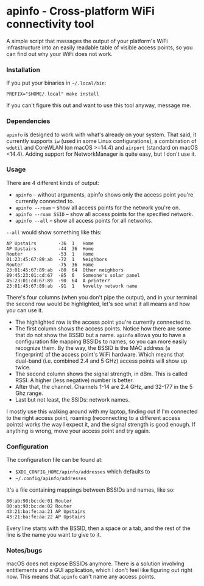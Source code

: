 # apinfo - Cross-platform WiFi connectivity tool

A simple script that massages the output of your platform's WiFi infrastructure
into an easily readable table of visible access points, so you can find out why
your WiFi does not work.

### Installation

If you put your binaries in `~/.local/bin`:

    PREFIX="$HOME/.local" make install

If you can't figure this out and want to use this tool anyway, message me.

### Dependencies

`apinfo` is designed to work with what's already on your system. That said, it
currently supports `iw` (used in some Linux configurations), a combination of
`wdutil` and CoreWLAN (on macOS >=14.4) and `airport` (standard on macOS
<14.4). Adding support for NetworkManager is quite easy, but I don't use it.

### Usage

There are 4 different kinds of output:

-   `apinfo` – without arguments, apinfo shows only the access point you're
    currently connected to.
-   `apinfo --roam` – show all access points for the network you're on.
-   `apinfo --roam SSID` – show all access points for the specified network.
-   `apinfo --all` – show all access points for all networks.

`--all` would show something like this:

    AP Upstairs        -36  1   Home
    AP Upstairs        -44  36  Home
    Router             -53  1   Home
    01:23:45:67:89:ab  -72  1   Neighbors
    Router             -75  36  Home
    23:01:45:67:89:ab  -80  64  Other neighbors
    89:45:23:01:cd:67  -85  6   Someone's solar panel
    45:23:01:cd:67:89  -90  64  A printer?
    23:01:45:67:89:ab  -91  1   Novelty network name

There's four columns (when you don't pipe the output), and in your terminal the
second row would be highlighted, let's see what it all means and how you can
use it.

-   The highlighted row is the access point you're currently connected to.
-   The first column shows the access points. Notice how there are some that do
    not show the BSSID but a name. `apinfo` allows you to have a configuration
    file mapping BSSIDs to names, so you can more easily recognize them. By the
    way, the BSSID is the MAC address (a fingerprint) of the access point's
    WiFi hardware. Which means that dual-band (i.e. combined 2.4 and 5 GHz)
    access points will show up twice.
-   The second column shows the signal strength, in dBm. This is called RSSI. A
    higher (less negative) number is better.
-   After that, the channel. Channels 1-14 are 2.4 GHz, and 32-177 in the 5 Ghz
    range.
-   Last but not least, the SSIDs: network names.

I mostly use this walking around with my laptop, finding out if I'm connected
to the right access point, roaming (reconnecting to a different access points)
works the way I expect it, and the signal strength is good enough. If anything
is wrong, move your access point and try again.

### Configuration

The configuration file can be found at:

-   `$XDG_CONFIG_HOME/apinfo/addresses` which defaults to
-   `~/.config/apinfo/addresses`

It's a file containing mappings between BSSIDs and names, like so:

    80:ab:90:bc:de:01 Router
    80:ab:90:bc:de:02 Router
    43:21:ba:fe:aa:21 AP Upstairs
    43:21:ba:fe:aa:22 AP Upstairs

Every line starts with the BSSID, then a space or a tab, and the rest of the
line is the name you want to give to it.

### Notes/bugs

macOS does not expose BSSIDs anymore. There is a solution involving
entitlements and a GUI application, which I don't feel like figuring out right
now. This means that `apinfo` can't name any access points.
